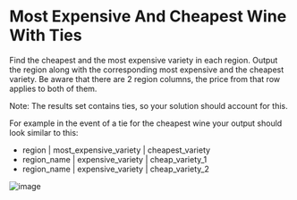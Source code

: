 # Most Expensive And Cheapest Wine With Ties

Find the cheapest and the most expensive variety in each region. Output the region along with the corresponding most expensive and the cheapest variety. Be aware that there are 2 region columns, the price from that row applies to both of them.


Note: The results set contains ties, so your solution should account for this.


For example in the event of a tie for the cheapest wine your output should look similar to this:


* region      | most_expensive_variety        | cheapest_variety
* region_name | expensive_variety             | cheap_variety_1
* region_name | expensive_variety             | cheap_variety_2

![image](https://github.com/ksdiwe/StrataScratch/assets/20944950/9a1dcbf1-3ec5-44d1-9926-efe6cc45305c)
